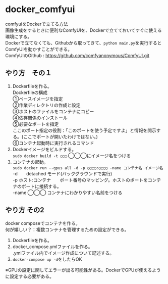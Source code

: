 # docker_comfyui
comfyuiをDockerで立てる方法  
画像生成をするときに便利なComfyUIを、Dockerで立てておいてすぐに使える環境にする。  
Dockerで立てなくても、Githubから取ってきて、`python main.py`を実行するとComfyUIを動かすことができる。  
ComfyUIのGithub : https://github.com/comfyanonymous/ComfyUI.git
## やり方　その１  
1. Dockerfileを作る。  
   Dockerfileの構成  
   ①ベースイメージを指定  
   ②作業ディレクトリの作成と設定  
   ③ホストのファイルをコンテナにコピー  
   ④依存関係のインストール  
   ⑤必要なポートを指定  
   ここのポート指定の役割：「このポートを使う予定ですよ」と情報を開示する。(ここでポートが開いたわけではない。)  
   ⑥コンテナ起動時に実行されるコマンド
2. Dockerイメージをビルドする。  
   `sudo docker build -t ◯◯◯`
   ◯◯◯にイメージ名をつける
3. コンテナの起動。  
   `sudo docker run --gpus all -d -p ◯◯◯◯:◯◯◯◯ -name コンテナ名 イメージ名`  
   -d　　detached モード(バックグラウンドで実行)  
   -p ホスト:コンテナ　　ポート番号のマッピング。ホストのポートをコンテナのポートに接続する。  
   -name ◯◯◯  コンテナにわかりやすい名前をつける  
## やり方 その2  
docker composeでコンテナを作る。  
何が嬉しい？：複数コンテナを管理するための設定ができる。  
1. Dockerfileを作る。  
2. docker_compose.ymlファイルを作る。  
   .ymlファイル内でイメージ作成について記述する。 
4. `docker-compose up -d`をしたらOK


※GPUの設定に関してエラーが出る可能性がある。DockerでGPUが使えるように設定する必要がある。
